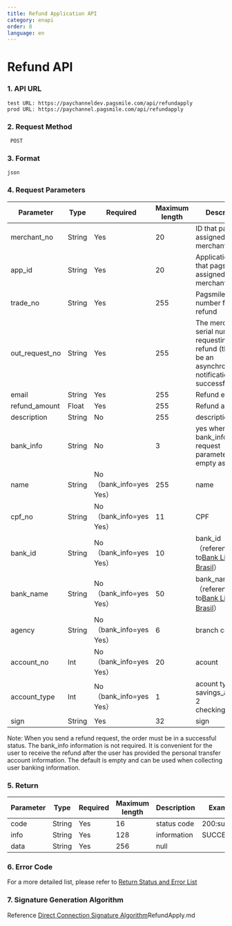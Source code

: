 ```yaml
---
title: Refund Application API
category: enapi
order: 8
language: en
---
```

# Refund API

### 1. API URL

    test URL: https://paychanneldev.pagsmile.com/api/refundapply
    prod URL: https://paychannel.pagsmile.com/api/refundapply
    
### 2. Request Method

     POST

### 3. Format   
  
    json    

### 4. Request Parameters

Parameter | Type | Required | Maximum length | Description | Example
---  | ---  | ---      | ---      | ---  | ---
merchant_no | String | Yes | 20 | ID that pagsmile assigned to the merchant | 1024201708140012289
app_id | String | Yes | 20 | Application ID that pagsmile assigned to the merchant | 2017051914172236111
trade_no | String | Yes | 255 | Pagsmile order number for refund | 2018022604263906847
out_request_no | String | Yes | 255 | The merchant's serial number requesting a refund (there will be an asynchronous notification after successful) |  2018022604263906847 
email | String | Yes | 255 | Refund email
refund_amount | Float | Yes | 255 | Refund amount
description | String | No | 255 | description
bank_info | String | No | 3 | yes when bank_info is with request parameters, empty as default
name | String | No（bank_info=yes Yes） | 255 | name
cpf_no | String | No（bank_info=yes Yes） | 11 | CPF
bank_id | String | No（bank_info=yes Yes） | 10 | bank_id（reference to[Bank List in Brasil](../Bankinfo)）
bank_name | String | No（bank_info=yes Yes） | 50 | bank_name（reference to[Bank List in Brasil](../Bankinfo)）
agency | String | No（bank_info=yes Yes） | 6 | branch code
account_no | Int | No（bank_info=yes Yes） | 20 | acount
account_type | Int | No（bank_info=yes Yes） | 1 | acount type 1 savings_account 2 checking_account
sign | String | Yes | 32 | sign | 

Note: When you send a refund request, the order must be in a successful status.
The bank_info information is not required. It is convenient for the user to receive the refund after the user has provided the personal transfer account information. The default is empty and can be used when collecting user banking information.

### 5. Return

Parameter | Type | Required | Maximum length | Description | Example
---  | ---  | ---      | ---      | ---  | ---
code | String | Yes | 16 | status code | 200:success
info | String | Yes | 128 | information | SUCCESS
data | String | Yes | 256 | null    |

### 6. Error Code

For a more detailed list, please refer to [Return Status and Error List](../ReturnResult)

### 7. Signature Generation Algorithm

Reference [Direct Connection Signature Algorithm](../DriectSign)RefundApply.md
